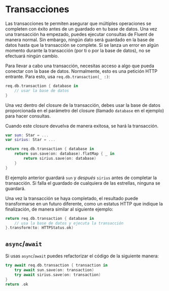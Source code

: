 # Transacciones

Las transacciones te permiten asegurar que múltiples operaciones se completen con éxito antes de un guardado en tu base de datos. 
Una vez una transacción ha empezado, puedes ejecutar consultas de Fluent de manera normal. Sin embargo, ningún dato será guardado en la base de datos hasta que la transacción se complete. 
Si se lanza un error en algún momento durante la transacción (por ti o por la base de datos), no se efectuará ningún cambio.

Para llevar a cabo una transacción, necesitas acceso a algo que pueda conectar con la base de datos. Normalmente, esto es una petición HTTP entrante. Para esto, usa `req.db.transaction(_ :)`:

```swift
req.db.transaction { database in
    // usar la base de datos
}
```

Una vez dentro del closure de la transacción, debes usar la base de datos proporcionada en el parámetro del closure (llamado `database` en el ejemplo) para hacer consultas.

Cuando este closure devuelva de manera exitosa, se hará la transacción.
```swift
var sun: Star = ...
var sirius: Star = ...

return req.db.transaction { database in
    return sun.save(on: database).flatMap { _ in
        return sirius.save(on: database)
    }
}
```
El ejemplo anterior guardará `sun` y *después* `sirius` antes de completar la transacción. Si falla el guardado de cualquiera de las estrellas, ninguna se guardará.

Una vez la transacción se haya completado, el resultado puede transformarse en un futuro diferente, como un estatus HTTP que indique la finalización, de manera similar al siguiente ejemplo:
```swift
return req.db.transaction { database in
    // usa la base de datos y ejecuta la transacción
}.transform(to: HTTPStatus.ok)
```

## `async`/`await`

Si usas `async`/`await` puedes refactorizar el código de la siguiente manera:

```swift
try await req.db.transaction { transaction in
    try await sun.save(on: transaction)
    try await sirius.save(on: transaction)
}
return .ok
```
